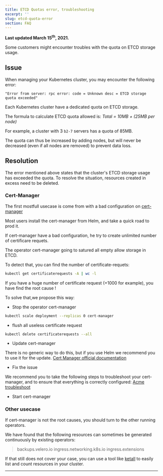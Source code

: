 ```yaml
---
title: ETCD Quotas error, troubleshooting
excerpt: ''
slug: etcd-quota-error
section: FAQ
---
```


**Last updated March 15<sup>th</sup>, 2021.**

Some customers might encounter troubles with the quota on ETCD storage usage.

## Issue

When managing your Kubernetes cluster, you may encounter the following error:

```log
"Error from server: rpc error: code = Unknown desc = ETCD storage quota exceeded"
```

Each Kubernetes cluster have a dedicated quota on ETCD storage.

The formula to calculate ETCD quota allowed is: *Total = 10MB + (25MB per node)*

For example, a cluster with 3 `b2-7` servers has a quota of 85MB.

The quota can thus be increased by adding nodes, but will never be decreased (even if all nodes are removed) to prevent data loss.

## Resolution

The error mentioned above states that the cluster's ETCD storage usage has exceeded the quota.
To resolve the situation, resources created in excess need to be deleted.

### Cert-Manager

The first mostfull usecase is come from with a bad configuration on [cert-manager](https://cert-manager.io/docs/)

Most users install the cert-manager from Helm, and take a quick road to prod it.

If cert-manager have a bad configuration, he try to create unlimited number of certificare requets.

The operator cert-manager going to satured all empty allow storage in ETCD.

To detect that, you can find the number of certificate-requets:

```bash
kubectl get certificaterequests -A | wc -l
```

If you have a huge number of certificate request (+1000 for example), you have find the root cause !

To solve that,we propose this way:

* Stop the operator cert-manager

```bash
kubectl scale deployment --replicas 0 cert-manager
```

* flush all useless certificate request

```bash
kubectl delete certificaterequests --all
```

* Update cert-manager

There is no generic way to do this, but if you use Helm we recommend you to use it for the update.
[Cert Manager official documentation](https://cert-manager.io/docs/installation/kubernetes/)

* Fix the issue

We recommend you to take the following steps to troubleshoot your cert-manager, and to ensure that everything is correctly configured:
[Acme troubleshoot](https://cert-manager.io/docs/faq/acme/)

* Start cert-manager

### Other usecase

If cert-manager is not the root causes, you should turn to the other running operators.

We have found that the following resources can sometimes be generated continuously by existing operators:
> backups.velero.io
ingress.networking.k8s.io
ingress.extensions

If that still  does not cover your case, you can use a tool like [ketall](https://github.com/corneliusweig/ketall) to easily list and count resources in your cluster.

---
